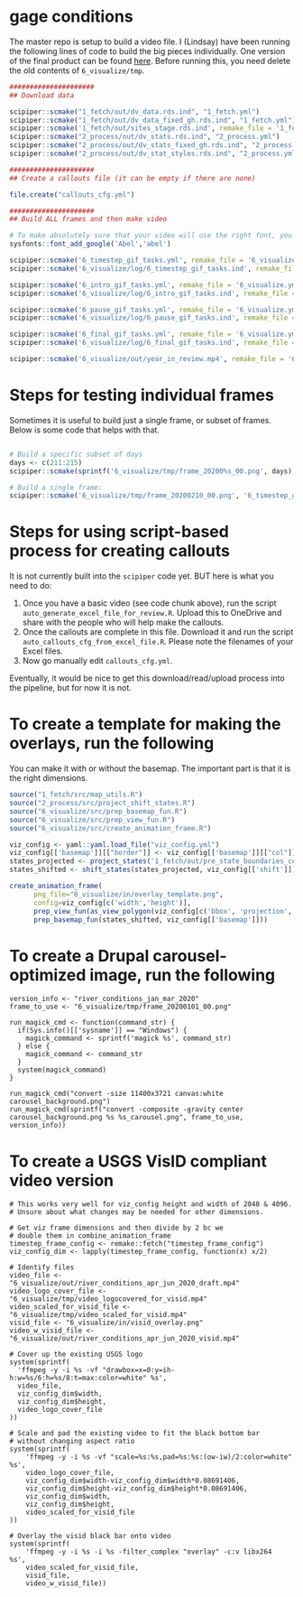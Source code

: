 # gage conditions


The master repo is setup to build a video file. I (Lindsay) have been running the following lines of code to build the big pieces individually. One version of the final product can be found [here](www.usgs.gov/media/videos/us-river-conditions-water-year-2018). Before running this, you need delete the old contents of `6_visualize/tmp`. 

```r
#####################
## Download data

scipiper::scmake("1_fetch/out/dv_data.rds.ind", "1_fetch.yml")
scipiper::scmake("1_fetch/out/dv_data_fixed_gh.rds.ind", "1_fetch.yml")
scipiper::scmake('1_fetch/out/sites_stage.rds.ind', remake_file = '1_fetch.yml')
scipiper::scmake("2_process/out/dv_stats.rds.ind", "2_process.yml")
scipiper::scmake("2_process/out/dv_stats_fixed_gh.rds.ind", "2_process.yml")
scipiper::scmake("2_process/out/dv_stat_styles.rds.ind", "2_process.yml")

#####################
## Create a callouts file (it can be empty if there are none)

file.create("callouts_cfg.yml")

#####################
## Build ALL frames and then make video

# To make absolutely sure that your video will use the right font, you may need to run:
sysfonts::font_add_google('Abel','abel')

scipiper::scmake('6_timestep_gif_tasks.yml', remake_file = '6_visualize.yml', force = TRUE)
scipiper::scmake('6_visualize/log/6_timestep_gif_tasks.ind', remake_file = '6_visualize.yml', force=TRUE)

scipiper::scmake('6_intro_gif_tasks.yml', remake_file = '6_visualize.yml', force = TRUE)
scipiper::scmake('6_visualize/log/6_intro_gif_tasks.ind', remake_file = '6_visualize.yml', force=TRUE)

scipiper::scmake('6_pause_gif_tasks.yml', remake_file = '6_visualize.yml', force=TRUE)
scipiper::scmake('6_visualize/log/6_pause_gif_tasks.ind', remake_file = '6_visualize.yml', force=TRUE)

scipiper::scmake('6_final_gif_tasks.yml', remake_file = '6_visualize.yml', force = TRUE)
scipiper::scmake('6_visualize/log/6_final_gif_tasks.ind', remake_file = '6_visualize.yml', force=TRUE)

scipiper::scmake('6_visualize/out/year_in_review.mp4', remake_file = '6_visualize.yml', force = TRUE)

```

# Steps for testing individual frames

Sometimes it is useful to build just a single frame, or subset of frames. Below is some code that helps with that.

```r

# Build a specific subset of days
days <- c(211:215)
scipiper::scmake(sprintf('6_visualize/tmp/frame_20200%s_00.png', days), '6_timestep_gif_tasks.yml')

# Build a single frame:
scipiper::scmake('6_visualize/tmp/frame_20200210_00.png', '6_timestep_gif_tasks.yml')

```

# Steps for using script-based process for creating callouts

It is not currently built into the `scipiper` code yet. BUT here is what you need to do:

1. Once you have a basic video (see code chunk above), run the script `auto_generate_excel_file_for_review.R`. Upload this to OneDrive and share with the people who will help make the callouts.
2. Once the callouts are complete in this file. Download it and run the script `auto_callouts_cfg_from_excel_file.R`. Please note the filenames of your Excel files.
3. Now go manually edit `callouts_cfg.yml`.

Eventually, it would be nice to get this download/read/upload process into the pipeline, but for now it is not.

# To create a template for making the overlays, run the following

You can make it with or without the basemap. The important part is that it is the right dimensions.

```r
source("1_fetch/src/map_utils.R")
source("2_process/src/project_shift_states.R")
source("6_visualize/src/prep_basemap_fun.R")
source("6_visualize/src/prep_view_fun.R")
source("6_visualize/src/create_animation_frame.R")

viz_config <- yaml::yaml.load_file("viz_config.yml")
viz_config[['basemap']][["border"]] <- viz_config[['basemap']][["col"]] # No outlines on states
states_projected <- project_states('1_fetch/out/pre_state_boundaries_census.zip.ind', viz_config[['projection']])
states_shifted <- shift_states(states_projected, viz_config[['shift']])

create_animation_frame(
      png_file="6_visualize/in/overlay_template.png",
      config=viz_config[c('width','height')],
      prep_view_fun(as_view_polygon(viz_config[c('bbox', 'projection', 'width', 'height')]), viz_config['background_col']),
      prep_basemap_fun(states_shifted, viz_config[['basemap']]))
```

# To create a Drupal carousel-optimized image, run the following

```
version_info <- "river_conditions_jan_mar_2020"
frame_to_use <- "6_visualize/tmp/frame_20200101_00.png"

run_magick_cmd <- function(command_str) {
  if(Sys.info()[['sysname']] == "Windows") {
    magick_command <- sprintf('magick %s', command_str)
  } else {
    magick_command <- command_str
  }
  system(magick_command)
}

run_magick_cmd("convert -size 11400x3721 canvas:white carousel_background.png")
run_magick_cmd(sprintf("convert -composite -gravity center carousel_background.png %s %s_carousel.png", frame_to_use, version_info))

```

# To create a USGS VisID compliant video version

```
# This works very well for viz_config height and width of 2048 & 4096.
# Unsure about what changes may be needed for other dimensions.

# Get viz frame dimensions and then divide by 2 bc we 
# double them in combine_animation_frame
timestep_frame_config <- remake::fetch("timestep_frame_config")
viz_config_dim <- lapply(timestep_frame_config, function(x) x/2) 

# Identify files
video_file <- "6_visualize/out/river_conditions_apr_jun_2020_draft.mp4"
video_logo_cover_file <- "6_visualize/tmp/video_logocovered_for_visid.mp4"
video_scaled_for_visid_file <- "6_visualize/tmp/video_scaled_for_visid.mp4"
visid_file <- "6_visualize/in/visid_overlay.png"
video_w_visid_file <- "6_visualize/out/river_conditions_apr_jun_2020_visid.mp4"

# Cover up the existing USGS logo
system(sprintf(
  'ffmpeg -y -i %s -vf "drawbox=x=0:y=ih-h:w=%s/6:h=%s/8:t=max:color=white" %s', 
  video_file, 
  viz_config_dim$width, 
  viz_config_dim$height,
  video_logo_cover_file
))

# Scale and pad the existing video to fit the black bottom bar
# without changing aspect ratio
system(sprintf(
    'ffmpeg -y -i %s -vf "scale=%s:%s,pad=%s:%s:(ow-iw)/2:color=white" %s', 
    video_logo_cover_file,
    viz_config_dim$width-viz_config_dim$width*0.08691406, 
    viz_config_dim$height-viz_config_dim$height*0.08691406,
    viz_config_dim$width, 
    viz_config_dim$height,
    video_scaled_for_visid_file
))

# Overlay the visid black bar onto video
system(sprintf(
    'ffmpeg -y -i %s -i %s -filter_complex "overlay" -c:v libx264  %s', 
    video_scaled_for_visid_file,
    visid_file,
    video_w_visid_file))

```
